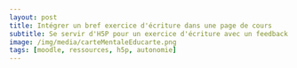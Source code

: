 ```yaml
---
layout: post
title: Intégrer un bref exercice d'écriture dans une page de cours
subtitle: Se servir d'H5P pour un exercice d'écriture avec un feedback automatique au sein d'une page Moodle
image: /img/media/carteMentaleEducarte.png
tags: [moodle, ressources, h5p, autonomie]
---
```

